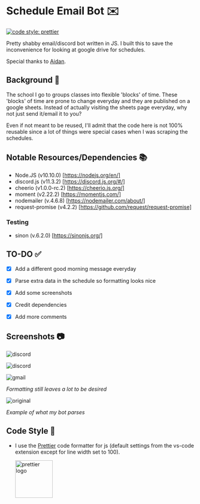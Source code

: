 # Schedule Email Bot :envelope:
[![code style: prettier](https://img.shields.io/badge/code_style-prettier-ff69b4.svg?style=flat-square)](https://github.com/prettier/prettier)

Pretty shabby email/discord bot written in JS. I built this to save the inconvenience for looking at google drive for schedules.

Special thanks to [Aidan](https://github.com/aidangoettsch).

## Background :flags:

The school I go to groups classes into flexible 'blocks' of time. These 'blocks' of time are prone to change everyday and they are published on a google sheets. Instead of actually visiting the sheets page everyday, why not just send it/email it to you?

Even if not meant to be reused, I'll admit that the code here is not 100% reusable since a lot of things were special cases when I was scraping the schedules.

## Notable Resources/Dependencies :books:

-   Node.JS (v10.10.0) [https://nodejs.org/en/]
-   discord.js (v11.3.2) [https://discord.js.org/#/]
-   cheerio (v1.0.0-rc.2) [https://cheerio.js.org/]
-   moment (v2.22.2) [https://momentjs.com/]
-   nodemailer (v.4.6.8) [https://nodemailer.com/about/]
-   request-promise (v4.2.2) [https://github.com/request/request-promise]

### Testing

-   sinon (v.6.2.0) [https://sinonjs.org/]



## TO-DO :white_check_mark:
- [x] Add a different good morning message everyday
- [x] Parse extra data in the schedule so formatting looks nice
- [x] Add some screenshots
- [x] Credit dependencies
- [x] Add more comments


## Screenshots :camera:
![discord](https://github.com/dumblole/schedule-email-bot/blob/master/image/Discord_2018-09-14_22-18-15.png)

![discord](https://github.com/dumblole/schedule-email-bot/blob/master/image/Discord_2018-09-14_22-19-26.png)

![gmail](https://github.com/dumblole/schedule-email-bot/blob/master/image/chrome_2018-09-14_22-21-55.png)

*Formatting still leaves a lot to be desired*

![original](https://github.com/dumblole/schedule-email-bot/blob/master/image/chrome_2018-09-14_22-22-11.png)

*Example of what my bot parses*
## Code Style :art:

-   I use the [Prettier](https://prettier.io/) code formatter for js (default settings from the vs-code extension except for line width set to 100).

    [<img src ="https://prettier.io/icon.png" alt="prettier logo" width="100" height="100">](https://prettier.io/)
